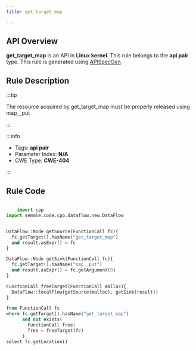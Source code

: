 ```yaml
---
title: get_target_map

---
```



## API Overview
**get_target_map** is an API in **Linux kernel**. This rule belongs to the **api pair** type. This rule is generated using [APISpecGen](../../tools/APISpecGen).
## Rule Description

:::tip

The resource acquired by get_target_map must be properly released using map__put

:::

:::info

- Tags: **api pair**
- Parameter Index: **N/A**
- CWE Type: **CWE-404**

:::

## Rule Code
```python

    import cpp
import semmle.code.cpp.dataflow.new.DataFlow


DataFlow::Node getSource(FunctionCall fc){
  fc.getTarget().hasName("get_target_map")
  and result.asExpr() = fc
}

DataFlow::Node getSink(FunctionCall fc){
  fc.getTarget().hasName("map__put")
  and result.asExpr() = fc.getArgument(0)
}

FunctionCall freeTarget(FunctionCall malloc){
  DataFlow::localFlow(getSource(malloc), getSink(result))
}

from FunctionCall fc
where fc.getTarget().hasName("get_target_map")
      and not exists(
        FunctionCall free| 
        free = freeTarget(fc)
      )
select fc.getLocation()

    
```